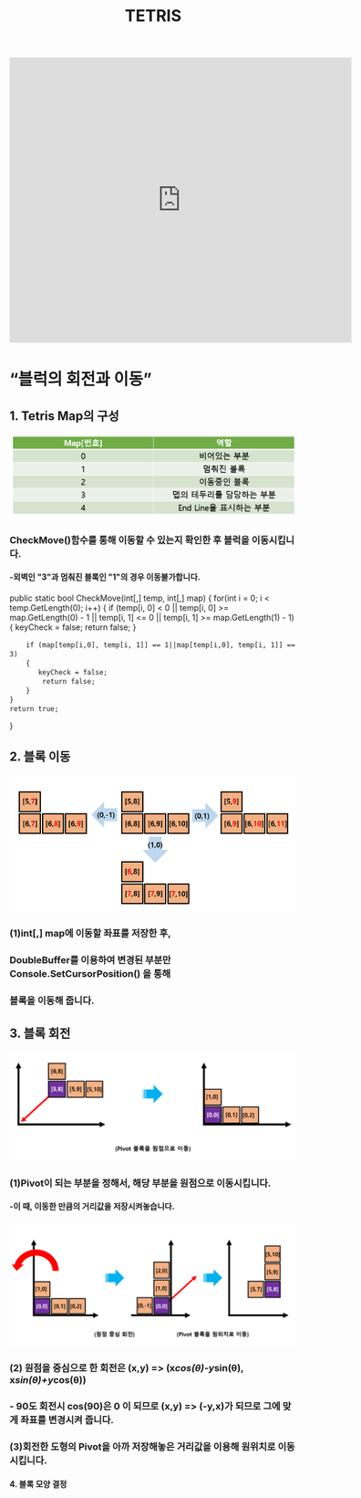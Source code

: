 ﻿---
layout: simple
title: "TETRIS"
---  

<iframe width="600" height="500" src="https://www.youtube.com/embed/3Ebe93ZsSiY" title="" frameborder="0" allow="accelerometer; autoplay; clipboard-write; encrypted-media; gyroscope; picture-in-picture; web-share" referrerpolicy="strict-origin-when-cross-origin" allowfullscreen></iframe>  

# “블럭의 회전과 이동” #  

## 1. Tetris Map의 구성 ##  
#### ![](MapIndex.png) ####  
### CheckMove()함수를 통해 이동할 수 있는지 확인한 후 블럭을 이동시킵니다.
#### -외벽인 "3"과 멈춰진 블록인 "1"의 경우 이동불가합니다.  

   public static bool CheckMove(int[,] temp, int[,] map)
{
    for(int i = 0; i < temp.GetLength(0); i++)
    {
        if (temp[i, 0] < 0 || temp[i, 0] >= map.GetLength(0) - 1 || temp[i, 1] <= 0 || temp[i, 1] >= map.GetLength(1) - 1)
        {
            keyCheck = false;
            return false;
        }

        if (map[temp[i,0], temp[i, 1]] == 1||map[temp[i,0], temp[i, 1]] == 3)
        {
           keyCheck = false;
            return false;
        }
    }         
    return true;
}
  

## 2. 블록 이동
#### ![](Move.png) ####  
   ### (1)int[,] map에 이동할 좌표를 저장한 후,
   ###    DoubleBuffer를 이용하여 변경된 부분만 Console.SetCursorPosition() 을 통해
   ###    블록을 이동해 줍니다.  

## 3. 블록 회전
#### ![](Rotate(1).png) ####  
  ### (1)Pivot이 되는 부분을 정해서, 해당 부분을 원점으로 이동시킵니다.
  #### -이 때, 이동한 만큼의 거리값을 저장시켜놓습니다.  

   #### ![](Rotate(2).png) ####  
   ### (2) 원점을 중심으로 한 회전은 (x,y) => (x*cos(θ)-y*sin(θ), x*sin(θ)+y*cos(θ))
   ### - 90도 회전시 cos(90)은 0 이 되므로 (x,y) => (-y,x)가 되므로 그에 맞게 좌표를 변경시켜 줍니다.

   ### (3)회전한 도형의 Pivot을 아까 저장해놓은 거리값을 이용해 원위치로 이동시킵니다.
   

#### 4. 블록 모양 결정 
   

